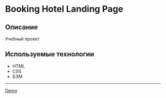 # Booking Hotel Landing Page

## Описание

Учебный проект

## Используемые технологии

- HTML
- CSS
- БЭМ

---

[Demo](https://booking-hotel-landing-page.nothingisreal.ru/)
